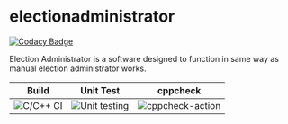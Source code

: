 # electionadministrator

[![Codacy Badge](https://api.codacy.com/project/badge/Grade/bf1db67ab15c4194a52fe0c93d9d6b24)](https://app.codacy.com/gh/stepin104678/election_administrator?utm_source=github.com&utm_medium=referral&utm_content=stepin104678/election_administrator&utm_campaign=Badge_Grade)

Election Administrator is a software designed to function in same way as manual election administrator works.

|Build|Unit Test|cppcheck|
|:--:|:--:|:--:|
|![C/C++ CI](https://github.com/stepin104678/election_administrator/workflows/C/C++%20CI/badge.svg)|![Unit testing](https://github.com/stepin104678/election_administrator/workflows/Unit%20testing/badge.svg)|![cppcheck-action](https://github.com/stepin104678/election_administrator/workflows/cppcheck-action/badge.svg)|
